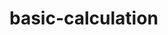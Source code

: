 # basic-calculation
<a href="https://github.com/8505barotmaithili/basic-calculation/blob/main/basic%20calculation/Screenshot%20(96).png?raw=true"> </a>
